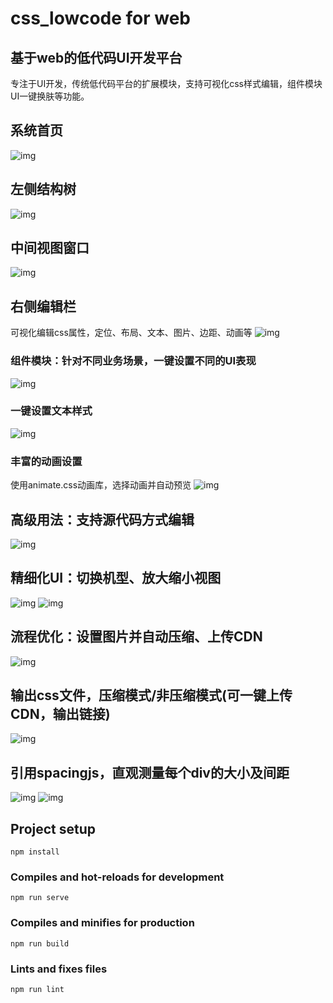 # css_lowcode for web

## 基于web的低代码UI开发平台
专注于UI开发，传统低代码平台的扩展模块，支持可视化css样式编辑，组件模块UI一键换肤等功能。

## 系统首页
![img](./demo/index.png)

## 左侧结构树
![img](./demo/structure.png)

## 中间视图窗口
![img](./demo/view.png)

## 右侧编辑栏
可视化编辑css属性，定位、布局、文本、图片、边距、动画等
![img](./demo/edit.png)

### 组件模块：针对不同业务场景，一键设置不同的UI表现
![img](./demo/component.png)

### 一键设置文本样式
![img](./demo/textAlign.png)

### 丰富的动画设置
使用animate.css动画库，选择动画并自动预览
![img](./demo/animate.png)

## 高级用法：支持源代码方式编辑
![img](./demo/source_edit.png)

## 精细化UI：切换机型、放大缩小视图
![img](./demo/phone-edit.png)
![img](./demo/phone-edit2.png)

## 流程优化：设置图片并自动压缩、上传CDN
![img](./demo/pictureSetting.png)

## 输出css文件，压缩模式/非压缩模式(可一键上传CDN，输出链接)
![img](./demo/download.png)

## 引用spacingjs，直观测量每个div的大小及间距
![img](./demo/spacing1.png)
![img](./demo/spacing2.png)


## Project setup
```
npm install
```

### Compiles and hot-reloads for development
```
npm run serve
```

### Compiles and minifies for production
```
npm run build
```

### Lints and fixes files
```
npm run lint
```